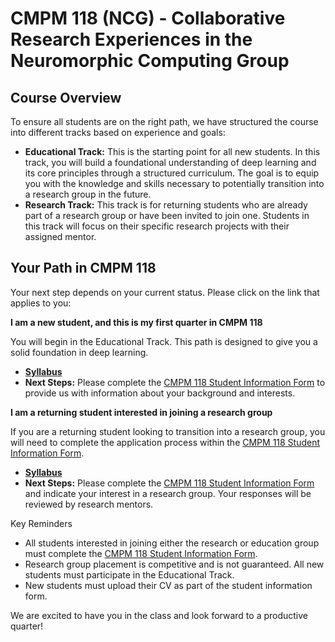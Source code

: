 # CMPM 118 (NCG) - Collaborative Research Experiences in the Neuromorphic Computing Group


## Course Overview

To ensure all students are on the right path, we have structured the course into different tracks based on experience and goals:

* **Educational Track:** This is the starting point for all new students. In this track, you will build a foundational understanding of deep learning and its core principles through a structured curriculum. The goal is to equip you with the knowledge and skills necessary to potentially transition into a research group in the future.
* **Research Track:** This track is for returning students who are already part of a research group or have been invited to join one. Students in this track will focus on their specific research projects with their assigned mentor.

## Your Path in CMPM 118

Your next step depends on your current status. Please click on the link that applies to you:

**I am a new student, and this is my first quarter in CMPM 118**

You will begin in the Educational Track. This path is designed to give you a solid foundation in deep learning.

* **[Syllabus](https://github.com/SkyeGunasekaran/CMPM118-NCG/blob/main/syllabi/education.md)**
* **Next Steps:** Please complete the [CMPM 118 Student Information Form](https://docs.google.com/forms/d/e/1FAIpQLSecCLmML6xFM2hLMfF01Aa9y10y9EyMK1S0YU2LiCsH6rOFtA/viewform?usp=sharing&ouid=112923047501030419954) to provide us with information about your background and interests.

**I am a returning student interested in joining a research group**

If you are a returning student looking to transition into a research group, you will need to complete the application process within the [CMPM 118 Student Information Form](https://docs.google.com/forms/d/e/1FAIpQLSecCLmML6xFM2hLMfF01Aa9y10y9EyMK1S0YU2LiCsH6rOFtA/viewform?usp=sharing&ouid=112923047501030419954).

* **[Syllabus](https://github.com/SkyeGunasekaran/CMPM118-NCG/blob/main/syllabi/research.md)**
* **Next Steps:** Please complete the [CMPM 118 Student Information Form](https://docs.google.com/forms/d/e/1FAIpQLSecCLmML6xFM2hLMfF01Aa9y10y9EyMK1S0YU2LiCsH6rOFtA/viewform?usp=sharing&ouid=112923047501030419954) and indicate your interest in a research group. Your responses will be reviewed by research mentors.

Key Reminders

* All students interested in joining either the research or education group must complete the [CMPM 118 Student Information Form](https://docs.google.com/forms/d/e/1FAIpQLSecCLmML6xFM2hLMfF01Aa9y10y9EyMK1S0YU2LiCsH6rOFtA/viewform?usp=sharing&ouid=112923047501030419954).
* Research group placement is competitive and is not guaranteed. All new students must participate in the Educational Track.
* New students must upload their CV as part of the student information form.

We are excited to have you in the class and look forward to a productive quarter!

